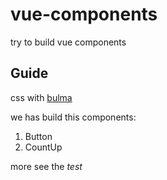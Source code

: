 # vue-components

 try to build  vue components
## Guide
 css with [bulma](https://bulma.io/)

 we has build this components:
 1. Button
 2. CountUp

 more see the *test*